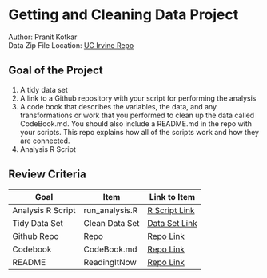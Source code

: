 # Getting and Cleaning Data Project
Author: Pranit Kotkar <br />
Data Zip File Location: [UC Irvine Repo](https://d396qusza40orc.cloudfront.net/getdata%2Fprojectfiles%2FUCI%20HAR%20Dataset.zip "Clicking will download the data")

## Goal of the Project
1. A tidy data set 
2. A link to a Github repository with your script for performing the analysis 
3. A code book that describes the variables, the data, and any transformations or work that you performed to clean up the data called CodeBook.md. You should also include a README.md in the repo with your scripts. This repo explains how all of the scripts work and how they are connected.
4. Analysis R Script

## Review Criteria

Goal | Item | Link to Item
--- | --- | ---
Analysis R Script |  run_analysis.R |  [R Script Link](https://github.com/pranitkotkar/Getting-and-Cleaning-Data-in-R/blob/main/Project/project.R "project.R")
Tidy Data Set |  Clean Data Set |  [Data Set Link](https://github.com/pranitkotkar/Getting-and-Cleaning-Data-in-R/blob/main/Project/tidyData.txt "tidyData.txt")
Github Repo | Repo |  [Repo Link](https://github.com/pranitkotkar/Getting-and-Cleaning-Data-in-R "Click to go to Repo")
Codebook | CodeBook.md |  [Repo Link](https://github.com/pranitkotkar/Getting-and-Cleaning-Data-in-R/blob/main/Project/Codebook.md "CodeBook.md")
README | ReadingItNow |  [Repo Link](https://github.com/pranitkotkar/Getting-and-Cleaning-Data-in-R/blob/main/Project/README.md "README.md")

